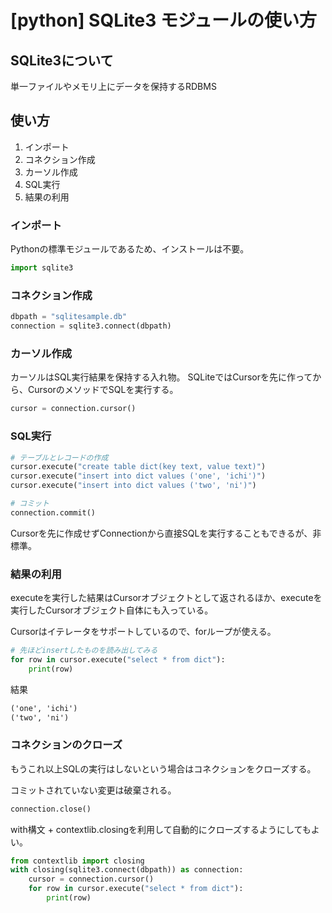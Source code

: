 # [python] SQLite3 モジュールの使い方

## SQLite3について

単一ファイルやメモリ上にデータを保持するRDBMS

## 使い方

1. インポート
2. コネクション作成
3. カーソル作成
4. SQL実行
5. 結果の利用

### インポート

Pythonの標準モジュールであるため、インストールは不要。

```python
import sqlite3
```

### コネクション作成

```python
dbpath = "sqlitesample.db"
connection = sqlite3.connect(dbpath)
```

### カーソル作成

カーソルはSQL実行結果を保持する入れ物。
SQLiteではCursorを先に作ってから、CursorのメソッドでSQLを実行する。

```python
cursor = connection.cursor()
```

### SQL実行

```python
# テーブルとレコードの作成
cursor.execute("create table dict(key text, value text)")
cursor.execute("insert into dict values ('one', 'ichi')")
cursor.execute("insert into dict values ('two', 'ni')")

# コミット
connection.commit()
```

Cursorを先に作成せずConnectionから直接SQLを実行することもできるが、非標準。

### 結果の利用

executeを実行した結果はCursorオブジェクトとして返されるほか、executeを実行したCursorオブジェクト自体にも入っている。

Cursorはイテレータをサポートしているので、forループが使える。

```python
# 先ほどinsertしたものを読み出してみる
for row in cursor.execute("select * from dict"):
    print(row)
```

結果

```txt
('one', 'ichi')
('two', 'ni')
```

### コネクションのクローズ

もうこれ以上SQLの実行はしないという場合はコネクションをクローズする。

コミットされていない変更は破棄される。

```python
connection.close()
```

with構文 + contextlib.closingを利用して自動的にクローズするようにしてもよい。

```python
from contextlib import closing
with closing(sqlite3.connect(dbpath)) as connection:
    cursor = connection.cursor()
    for row in cursor.execute("select * from dict"):
        print(row)
```
